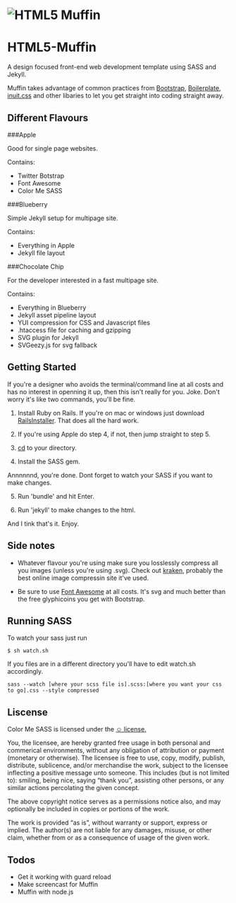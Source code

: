 # ![HTML5 Muffin](http://richbray.me/muffin/img/logo-github.png)

HTML5-Muffin
============

A design focused front-end web development template using SASS and Jekyll.

Muffin takes advantage of common practices from [Bootstrap](http://twitter.github.com/bootstrap/), [Boilerplate](http://html5boilerplate.com/), [inuit.css](http://inuitcss.com/) and other libaries to let you get straight into coding straight away. 


Different Flavours
------------------

###Apple

Good for single page websites. 

Contains:

* Twitter Botstrap
* Font Awesome
* Color Me SASS



###Blueberry

Simple Jekyll setup for multipage site.

Contains:

* Everything in Apple
* Jekyll file layout



###Chocolate Chip

For the developer interested in a fast multipage site.

Contains:

* Everything in Blueberry
* Jekyll asset pipeline layout
* YUI compression for CSS and Javascript files
* .htaccess file for caching and gzipping
* SVG plugin for Jekyll
* SVGeezy.js for svg fallback




Getting Started
------------------

If you're a designer who avoids the terminal/command line at all costs and has no interest in openning it up, then this isn't really for you. Joke. Don't worry it's like two commands, you'll be fine.

1. Install Ruby on Rails. If you're on mac or windows just download [RailsInstaller](http://railsinstaller.org/). That does all the hard work.

2. If you're using Apple do step 4, if not, then jump straight to step 5.

3. [cd](http://ss64.com/osx/cd.html) to your directory.

4. Install the SASS gem.
	
Annnnnnd, you're done. Dont forget to watch your SASS if you want to make changes.

5. Run 'bundle' and hit Enter.

6. Run 'jekyll' to make changes to the html.

And I tink that's it. Enjoy.


Side notes
----------

* Whatever flavour you're using make sure you losslessly compress all you images (unless you're using .svg). Check out [kraken](http://kraken.io/), probably the best online image compressin site it've used.

* Be sure to use [Font Awesome](http://fortawesome.github.com/Font-Awesome/) at all costs. It's svg and much better than the free glyphicoins you get with Bootstrap.


Running SASS
------------

To watch your sass just run

	$ sh watch.sh

If you files are in a different directory you'll have to edit watch.sh accordingly.

	sass --watch [where your scss file is].scss:[where you want your css to go].css --style compressed


Liscense
----------

Color Me SASS is licensed under the [☺ license.](http://licence.visualidiot.com/)

You, the licensee, are hereby granted free usage in both personal and commerical environments, without any obligation of attribution or payment (monetary or otherwise). The licensee is free to use, copy, modify, publish, distribute, sublicence, and/or merchandise the work, subject to the licensee inflecting a positive message unto someone. This includes (but is not limited to): smiling, being nice, saying “thank you”, assisting other persons, or any similar actions percolating the given concept.


The above copyright notice serves as a permissions notice also, and may optionally be included in copies or portions of the work.


The work is provided “as is”, without warranty or support, express or implied. The author(s) are not liable for any damages, misuse, or other claim, whether from or as a consequence of usage of the given work.



Todos
-------

* Get it working with guard reload
* Make screencast for Muffin
* Muffin with node.js
